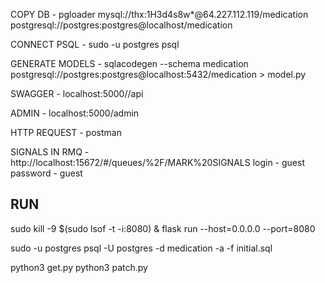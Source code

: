 COPY DB - pgloader mysql://thx:1H3d4s8w*@64.227.112.119/medication postgresql://postgres:postgres@localhost/medication

CONNECT PSQL - sudo -u postgres psql

GENERATE MODELS - sqlacodegen --schema medication postgresql://postgres:postgres@localhost:5432/medication > model.py

SWAGGER - localhost:5000//api 

ADMIN - localhost:5000/admin 

HTTP REQUEST - postman 

SIGNALS IN RMQ - http://localhost:15672/#/queues/%2F/MARK%20SIGNALS 
	login - guest 
	password - guest 


RUN
-----------

sudo kill -9 $(sudo lsof -t -i:8080) & flask run --host=0.0.0.0 --port=8080

sudo -u postgres psql -U postgres -d medication -a -f initial.sql 

python3 get.py 
python3 patch.py 
